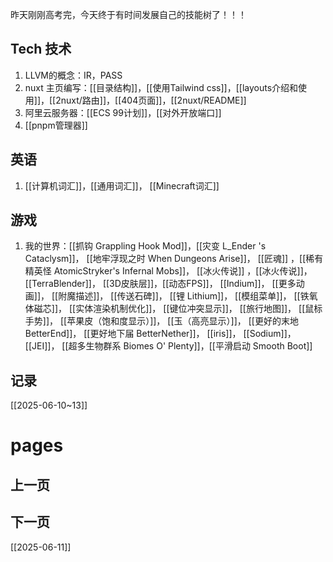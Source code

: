 昨天刚刚高考完，今天终于有时间发展自己的技能树了！！！
## Tech 技术

1. LLVM的概念：IR，PASS
2. nuxt 主页编写：[[目录结构]]，[[使用Tailwind css]]，[[layouts介绍和使用]]，[[2nuxt/路由]]，[[404页面]]，[[2nuxt/README]]
3. 阿里云服务器：[[ECS 99计划]]，[[对外开放端口]]
4. [[pnpm管理器]]
## 英语
1. [[计算机词汇]]，[[通用词汇]]， [[Minecraft词汇]]
## 游戏

1. 我的世界：[[抓钩 Grappling Hook Mod]]，[[灾变 L_Ender 's Cataclysm]]， [[地牢浮现之时 When Dungeons Arise]]， [[匠魂]] ，[[稀有精英怪 AtomicStryker's Infernal Mobs]]， [[冰火传说]] ，[[冰火传说]]， [[TerraBlender]]， [[3D皮肤层]]，[[动态FPS]]， [[Indium]]， [[更多动画]]， [[附魔描述]]， [[传送石碑]]， [[锂 Lithium]]， [[模组菜单]]， [[铁氧体磁芯]]， [[实体渲染机制优化]]， [[键位冲突显示]]， [[旅行地图]]， [[鼠标手势]]， [[苹果皮（饱和度显示）]]， [[玉（高亮显示）]]， [[更好的末地 BetterEnd]]， [[更好地下届 BetterNether]]， [[iris]]， [[Sodium]]， [[JEI]]， [[超多生物群系 Biomes O' Plenty]]，[[平滑启动 Smooth Boot]]

## 记录

[[2025-06-10~13]]

# pages
## 上一页

## 下一页
[[2025-06-11]]